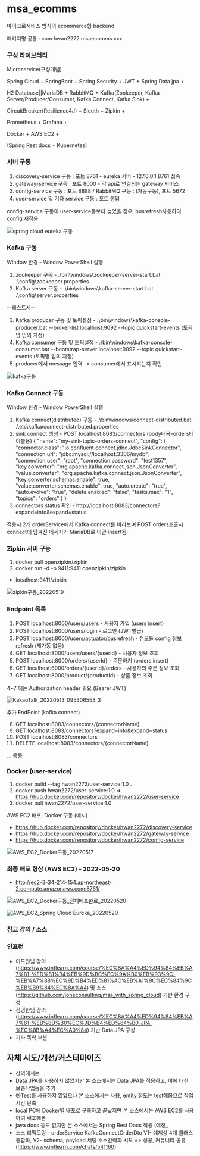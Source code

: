 # msa_ecomms
마이크로서비스 방식의 ecommerce형 backend

패키지명 공통 : com.hwan2272.msaecomms.xxx



### 구성 라이브러리

Microservice(구성개념)

Spring Cloud + SpringBoot + Spring Security + JWT + Spring Data jpa + 

H2 Database||MariaDB + RabbitMQ + Kafka(Zookeeper, Kafka Server/Producer/Consumer, Kafka Connect, Kafka Sink) +

CircuitBreaker(Resilience4J) + Sleuth + Zipkin +

Prometheus + Grafana +

Docker + AWS EC2 +

(Spring Rest docs + Kubernetes)



### 서버 구동

1. discovery-service 구동 : 포트 8761 - eureka 서버 - 127.0.0.1:8761 접속
2. gateway-service 구동 : 포트 8000 - 각 api로 연결되는 gateway 서비스
3. config-service 구동 : 포트 8888 / RabbitMQ 구동 : (자동구동), 포트 5672
4. user-service 및 기타 service 구동 : 포트 랜덤

config-service 구동이 user-service등보다 늦었을 경우, busrefresh사용하여 config 재적용


![spring cloud eureka 구동](https://user-images.githubusercontent.com/65170244/166868526-197915d1-18d2-49bd-8510-7b93dc885527.jpg)


### Kafka 구동

Window 환경 - Window PowerShell 실행
1. zookeeper 구동 - .\bin\windows\zookeeper-server-start.bat .\config\zookeeper.properties
2. Kafka server 구동 - .\bin\windows\kafka-server-start.bat .\config\server.properties

--테스트시--

3. Kafka producer 구동 및 토픽설정 - .\bin\windows\kafka-console-producer.bat --broker-list localhost:9092 --topic quickstart-events (토픽명 임의 지정)
4. Kafka consumer 구동 및 토픽설정 - .\bin\windows\kafka-console-consumer.bat --bootstrap-server localhost:9092 --topic quickstart-events (토픽명 임의 지정)
5. producer에서 message 입력 -> consumer에서 표시되는지 확인


![kafka구동](https://user-images.githubusercontent.com/65170244/168455543-bf4bbd25-8a2a-4e72-b6e7-09afed52eae9.png)

### Kafka Connect 구동

Window 환경 - Window PowerShell 실행
1. Kafka connect(distributed) 구동 - .\bin\windows\connect-distributed.bat .\etc\kafka\connect-distributed.properties
2. sink connect 생성 - POST localhost:8083/connectors (body내용-orders테이블용)
{
    "name": "my-sink-topic-orders-connect",
    "config": {
        "connector.class": "io.confluent.connect.jdbc.JdbcSinkConnector",
        "connection.url": "jdbc:mysql://localhost:3306/mydb",
        "connection.user": "root",
        "connection.password": "test1357",
        "key.converter": "org.apache.kafka.connect.json.JsonConverter",
        "value.converter": "org.apache.kafka.connect.json.JsonConverter",
        "key.converter.schemas.enable": true,
        "value.converter.schemas.enable": true,
        "auto.create": "true",
        "auto.evolve": "true",
        "delete.enabled": "false",
        "tasks.max": "1",
        "topics": "orders"
    }
}
3. connectors status 확인 - http://localhost:8083/connectors?expand=info&expand=status

적용시 2개 orderService에서 Kafka connect를 바라보며 POST orders호출시 connect에 담겨진 메세지가 MariaDB로 이관 insert됨


### Zipkin 서버 구동

1. docker pull openzipkin/zipkin
2. docker run -d -p 9411:9411 openzipkin/zipkin

- localhost:9411/zipkin

![zipkin구동_20220519](https://user-images.githubusercontent.com/65170244/169271404-120e8026-d7aa-4758-a3fa-ede75816b81b.jpg)




### Endpoint 목록

1. POST localhost:8000/users/users - 사용자 가입 (users insert)
2. POST localhost:8000/users/login - 로그인 (JWT발급) 
3. POST localhost:8000/users/actuator/busrefresh - 전모듈 config 정보 refresh (재가동 없음)
4. GET localhost:8000/users/users/{userId} - 사용자 정보 조회
5. POST localhost:8000/orders/{userId} - 주문하기 (orders insert)
6. GET localhost:8000/orders/{userId}/orders - 사용자의 주문 정보 조회
7. GET localhost:8000/product/{productId} - 상품 정보 조회

4~7 에는 Authorization header 필요 (Bearer JWT)


![KakaoTalk_20220513_095306553_3](https://user-images.githubusercontent.com/65170244/168190789-94f904f5-b16d-4ed0-904f-8841859de68a.jpg)


추가 EndPoint (kafka connect)

8. GET localhost:8083/connectors/{connectorName}
9. GET localhost:8083/connectors?expand=info&expand=status
10. POST localhost:8083/connectors
11. DELETE localhost:8083/connectors/{connectorName}

... 등등


### Docker (user-service)
1. docker build --tag hwan2272/user-service:1.0 .
2. docker push hwan2272/user-service:1.0 => https://hub.docker.com/repository/docker/hwan2272/user-service
3. docker pull hwan2272/user-service:1.0


AWS EC2 배포, Docker 구동 (예시)

- https://hub.docker.com/repository/docker/hwan2272/discovery-service
- https://hub.docker.com/repository/docker/hwan2272/gateway-service
- https://hub.docker.com/repository/docker/hwan2272/config-service

![AWS_EC2_Docker구동_20220517](https://user-images.githubusercontent.com/65170244/168740312-060800b9-3ca9-4a9e-98ee-fcac7b6fb5bd.jpg)


### 최종 배포 형상 (AWS EC2) - 2022-05-20

- http://ec2-3-34-214-154.ap-northeast-2.compute.amazonaws.com:8761/

![AWS_EC2_Docker구동_전체배포완료_20220520](https://user-images.githubusercontent.com/65170244/169505167-483591c3-2e03-4d5e-9312-d7609c533257.jpg)

![AWS_EC2_Spring Cloud Eureka_20220520](https://user-images.githubusercontent.com/65170244/169506462-4ee252b0-1f2e-4b2e-b17e-c25997cff3fa.jpg)



### 참고 강의 / 소스

### 인프런

- 이도원님 강의 (https://www.inflearn.com/course/%EC%8A%A4%ED%94%84%EB%A7%81-%ED%81%B4%EB%9D%BC%EC%9A%B0%EB%93%9C-%EB%A7%88%EC%9D%B4%ED%81%AC%EB%A1%9C%EC%84%9C%EB%B9%84%EC%8A%A4) 및 소스(https://github.com/joneconsulting/msa_with_spring_cloud) 기반 환경 구성
- 김영한님 강의 (https://www.inflearn.com/course/%EC%8A%A4%ED%94%84%EB%A7%81-%EB%8D%B0%EC%9D%B4%ED%84%B0-JPA-%EC%8B%A4%EC%A0%84) 기반 Data JPA 구성
- 기타 독학 부분


## 자체 시도/개선/커스터마이즈

- 강의에서는 
- Data JPA를 사용하지 않았지만 본 소스에서는 Data JPA를 적용하고, 이에 대한 보충작업등을 추가
- @Test를 사용하지 않았으나 본 소스에서는 사용, entity 정도는 test해봄으로 작업시간 단축
- local PC에 Docker별 배포로 구축하고 끝났지만 본 소스에서는 AWS EC2를 사용하여 배포해봄
- java docs 등도 없지만 본 소스에서는 Spring Rest Docs 적용 (예정_
- 소스 리팩토링 - orderService KafkaConnectOrderDto V1- 예제상 4개 클래스 통합화, V2- schema, payload 세팅 소스간략화 시도
=> 성공, 커뮤니티 공유 (https://www.inflearn.com/chats/541160)

